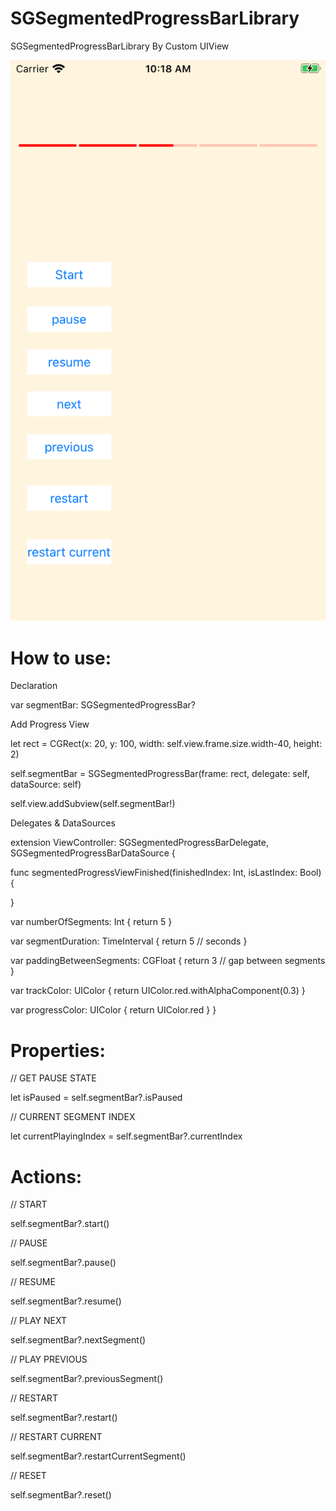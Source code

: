 # SGSegmentedProgressBarLibrary
SGSegmentedProgressBarLibrary By Custom UIView

<a><img src="https://github.com/sanjeevworkstation/SGImages/blob/master/Segmented%20Progress%20Bar.png" title="Segented Progress Bar" /></a>

# How to use:

Declaration

var segmentBar: SGSegmentedProgressBar?

Add Progress View

let rect = CGRect(x: 20, y: 100, width: self.view.frame.size.width-40, height: 2)

self.segmentBar = SGSegmentedProgressBar(frame: rect, delegate: self, dataSource: self)

self.view.addSubview(self.segmentBar!)

Delegates & DataSources

extension ViewController: SGSegmentedProgressBarDelegate, SGSegmentedProgressBarDataSource {

func segmentedProgressViewFinished(finishedIndex: Int, isLastIndex: Bool) {
    
}

var numberOfSegments: Int {
    return 5
}

var segmentDuration: TimeInterval {
    return 5 // seconds
}

var paddingBetweenSegments: CGFloat {
    return 3 // gap between segments
}

var trackColor: UIColor {
    return UIColor.red.withAlphaComponent(0.3)
}

var progressColor: UIColor {
    return UIColor.red
}
}

# Properties:

// GET PAUSE STATE

let isPaused = self.segmentBar?.isPaused

// CURRENT SEGMENT INDEX

let currentPlayingIndex = self.segmentBar?.currentIndex

# Actions:

// START

self.segmentBar?.start()

// PAUSE

self.segmentBar?.pause()

// RESUME

self.segmentBar?.resume()

// PLAY NEXT

self.segmentBar?.nextSegment()

// PLAY PREVIOUS

self.segmentBar?.previousSegment()

// RESTART

self.segmentBar?.restart()

// RESTART CURRENT

self.segmentBar?.restartCurrentSegment()

// RESET

self.segmentBar?.reset()
